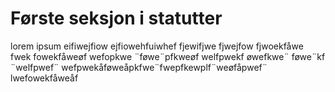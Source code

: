 # Første seksjon i statutter 
lorem ipsum eifiwejfiow ejfiowehfuiwhef
fjewifjwe
fjwejfow
fjwoekfåwe
fwek fowekfåweøf
wefopkwe
¨føwe¨pfkweøf
welfpwekf
øwefkwe¨
føwe¨kf
¨welfpwef¨
wefpwekåføweåpkfwe¨fwepfkewplf¨weøfåpwef¨
lwefowekfåweåf